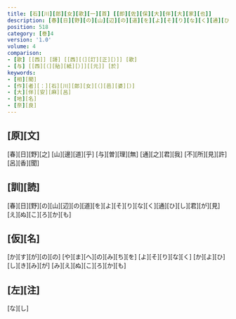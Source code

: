 ```yaml
---
title: [石][川][郎][女][歌][一][首] [[即][佐][保][大][伴][大][家][也]]
description: [春][日][野][の][山][辺][の][道][を][よ][そ][り][な][く][通][ひ][し][君][が][見][え][ぬ][こ][ろ][か][も]
position: 518
category: [巻]4
version: '1.0'
volume: 4
comparison:
- [歌] [[西]] [謌] [[西][（][訂][正][）]] [歌]
- [与] [[西][（][貼][紙][）]][[元]] [於]
keywords:
- [相][聞]
- [作][者][：][石][川][郎][女][（][邑][婆][）]
- [大][伴][安][麻][呂]
- [地][名]
- [奈][良]
---
```


## [原][文]

[春][日][野][之] [山][邊][道][乎] [与][曽][理][無] [通][之][君][我] [不][所][見][許][呂][香][聞]

## [訓][読]

[春][日][野][の][山][辺][の][道][を][よ][そ][り][な][く][通][ひ][し][君][が][見][え][ぬ][こ][ろ][か][も]

## [仮][名]

[か][す][が][の][の] [や][ま][へ][の][み][ち][を] [よ][そ][り][な][く] [か][よ][ひ][し][き][み][が] [み][え][ぬ][こ][ろ][か][も]

## [左][注]

[な][し]
